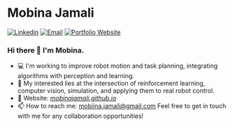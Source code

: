 # Mobina Jamali

[![Linkedin](https://img.shields.io/badge/-LinkedIn-blue?style=flat&logo=Linkedin&logoColor=white)](https://www.linkedin.com/in/mobina-jamali/)
[![Email](https://img.shields.io/badge/-Gmail-c14438?style=flat&logo=Gmail&logoColor=white)](mailto:mobiina.jamali@gmail.com)
[![Portfolio Website](https://img.shields.io/badge/-Website-c14438?style=flat&logo=Google-Chrome&logoColor=white&link=https://pytopia.ai)](https://mobinajamali.github.io/)


### Hi there 👋 I'm Mobina.
- 💻 I'm working to improve robot motion and task planning, integrating algorithms with perception and learning. 
- 🔭 My interested lies at the intersection of reinforcement learning, computer vision, simulation, and applying them to real robot control.
- 📖 Website: [*mobinajamali.github.io*](https://mobinajamali.github.io/)
- 📫 How to reach me: mobiina.jamali@gmail.com 
Feel free to get in touch with me for any collaboration opportunities!
<!--
**mobinajamali/mobinajamali** is a ✨ _special_ ✨ repository because its `README.md` (this file) appears on your GitHub profile.

Here are some ideas to get you started:

- 🔭 I’m currently working on ...
- 🌱 I’m currently learning ...
- 👯 I’m looking to collaborate on ...
- 🤔 I’m looking for help with ...
- 💬 Ask me about ...
- 📫 How to reach me: ...
- 😄 Pronouns: ...
- ⚡ Fun fact: ...
-->

<!--
<div>
  <img width="45%" align="left" src="https://github-readme-stats.vercel.app/api/top-langs?username=mobinajamali&show_icons=true&locale=en&layout=compact" alt="mobinajamali" />
  <img width="45%"  src="https://github-readme-streak-stats.herokuapp.com/?user=mobinajamali&" alt="mobinajamali" />
</div>
-->





